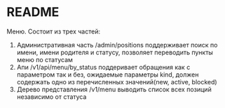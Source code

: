 # README

Меню.
Состоит из трех частей:
1) Административная часть /admin/positions поддерживает поиск по имени, имени родителя и статусу, позволяет переводить пункты меню по статусам
2) Апи /v1/api/menu/by_status поддеривает обращения как с  параметром так и без, ожидаемые параметры kind, должен содержать одно из перечисленных значений(new, active, blocked)
3) Дерево представления /v1/menu выводить список всех позиций независимо от статуса
